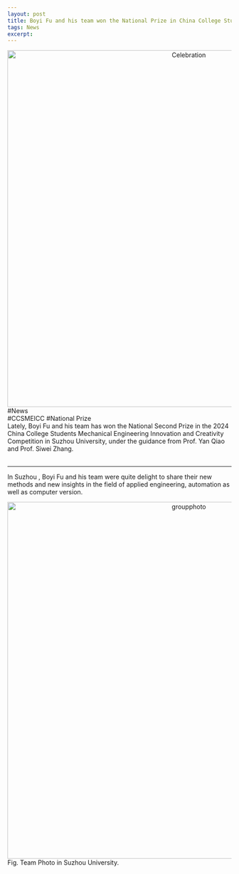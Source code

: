 ```yaml
---
layout: post
title: Boyi Fu and his team won the National Prize in China College Students Mechanical Engineering Innovation and Creativity Competition“AUBO” Intelligent Precision Assembly Competition!
tags: News
excerpt: 
---
```


<div align="center">
  <img src="{{ site.baseurl }}/images/CCSMEICC/groupphoto3.jpg" alt="Celebration" width="800"/>
</div>
<div class="tooltip-container-lightblue">
  <span class="text-lightblue">#News</span>
</div><div class="tooltip-container-red"><span class="text-red">#CCSMEICC</span> <span class="text-red">#National Prize</span> </div>
Lately, Boyi Fu and his team has won the National Second Prize in the 2024 China College Students Mechanical Engineering Innovation and Creativity Competition in Suzhou University, under the guidance from Prof. Yan Qiao and Prof. Siwei Zhang.<br/>
<br/>

---

In Suzhou , Boyi Fu and his team were quite delight to share their new methods and new insights in the field of applied engineering, automation as well as computer version.<br/>

<p style="text-align: center;">
<div align="center">
  <img src="{{ site.baseurl }}/images/CCSMEICC/groupphoto4.jpg" alt="groupphoto" width="800"/>
</div>
Fig. Team Photo in Suzhou University.

</p>
